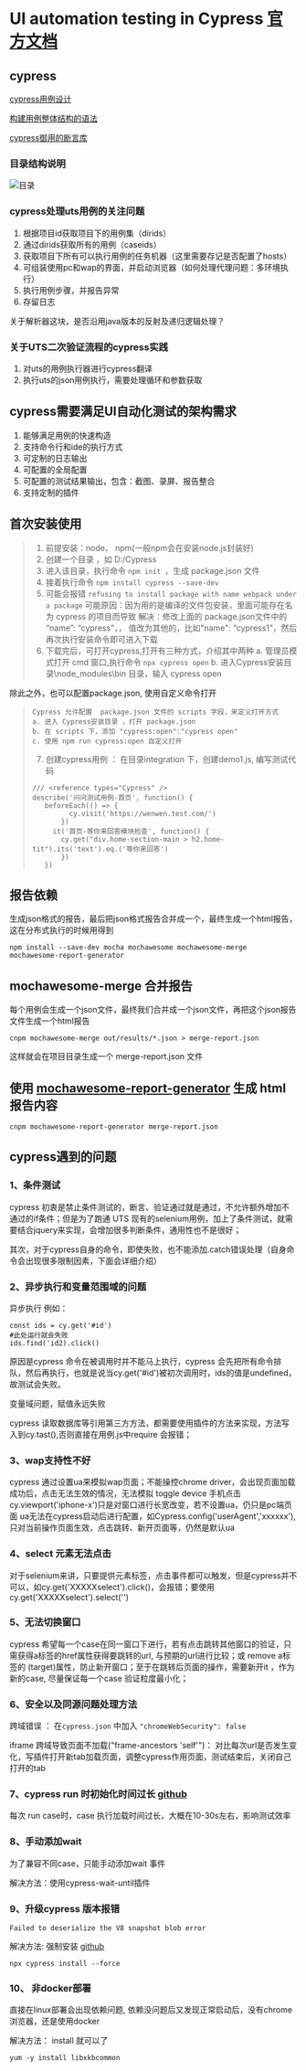 # UI automation testing in  Cypress [官方文档](https://www.cypress.io/)

## cypress

[cypress用例设计](https://docs.cypress.io/zh-cn/guides/getting-started/writing-your-first-test.html#)

[构建用例整体结构的语法](https://mochajs.org/#installation)

[cypress御用的断言库](https://www.chaijs.com/)

### 目录结构说明

![目录](./doc/dir.png)

### cypress处理uts用例的关注问题

1. 根据项目id获取项目下的用例集（dirids）
2. 通过dirids获取所有的用例（caseids）
3. 获取项目下所有可以执行用例的任务机器（这里需要存记是否配置了hosts）
4. 可组装使用pc和wap的界面，并启动浏览器（如何处理代理问题：多环境执行）
5. 执行用例步骤，并报告异常
6. 存留日志

关于解析器这块，是否沿用java版本的反射及递归逻辑处理？

### 关于UTS二次验证流程的cypress实践

1. 对uts的用例执行器进行cypress翻译
2. 执行uts的json用例执行，需要处理循环和参数获取

## cypress需要满足UI自动化测试的架构需求

1. 能够满足用例的快速构造
2. 支持命令行和ide的执行方式
3. 可定制的日志输出
4. 可配置的全局配置
5. 可配置的测试结果输出，包含：截图、录屏、报告整合
6. 支持定制的插件

## 首次安装使用

> 1. 前提安装：node、 npm(一般npm会在安装node.js封装好)
> 2. 创建一个目录 ，如 D:/Cypress
> 3. 进入该目录，执行命令 ```npm init ```，生成 package.json 文件
> 4. 接着执行命令 ```npm install cypress --save-dev```
> 5. 可能会报错 ```refusing to install package with name webpack under a package```
>  可能原因：因为用的是编译的文件包安装，里面可能存在名为 cypress 的项目而导致
>  解决：修改上面的 package.json文件中的 “name”: “cypress”，， 值改为其他的，比如"name": “cypress1”，然后再次执行安装命令即可进入下载
> 6. 下载完后，可打开cypress,打开有三种方式，介绍其中两种
> a. 管理员模式打开 cmd 窗口,执行命令 ```npx cypress open```
> b. 进入Cypress安装目录\node_modules\bin 目录，输入 cypress open 

除此之外，也可以配置package.json, 使用自定义命令打开
>```
>Cypress 允许配置  package.json 文件的 scripts 字段，来定义打开方式
>a. 进入 Cypress安装目录 ，打开 package.json 
>b. 在 scripts 下，添加 "cypress:open":"cypress open"  
>c. 使用 npm run cypress:open 自定义打开
>```
> 7. 创建cypress用例 ： 在目录integration 下，创建demo1.js, 编写测试代码
>```
>/// <reference types="Cypress" />
>describe('问问测试用例-首页', function() {
>    beforeEach(() => {
>          cy.visit('https://wenwen.test.com/')
>        })
>      it('首页-等你来回答模块检查', function() {
>        cy.get("div.home-section-main > h2.home-tit").its('text').eq.('等你来回答')
>        })
>    })
>```

## 报告依赖

生成json格式的报告，最后把json格式报告合并成一个，最终生成一个html报告，这在分布式执行的时候用得到

```shell
npm install --save-dev mocha mochawesome mochawesome-merge mochawesome-report-generator
```

## mochawesome-merge 合并报告

每个用例会生成一个json文件，最终我们合并成一个json文件，再把这个json报告文件生成一个html报告

```shell
cnpm mochawesome-merge out/results/*.json > merge-report.json
```

这样就会在项目目录生成一个 merge-report.json 文件

## 使用 [mochawesome-report-generator](https://github.com/adamgruber/mochawesome-report-generator) 生成 html 报告内容

```shell
cnpm mochawesome-report-generator merge-report.json
```

## cypress遇到的问题

### 1、条件测试

cypress 初衷是禁止条件测试的，断言、验证通过就是通过，不允许额外增加不通过的if条件；但是为了跑通 UTS 现有的selenium用例，加上了条件测试，就需要结合jquery来实现，会增加很多判断条件，通用性也不是很好；

其次，对于cypress自身的命令，即使失败，也不能添加.catch错误处理（自身命令会出现很多限制因素，下面会详细介绍）

### 2、异步执行和变量范围域的问题

异步执行
例如：

```shell
const ids = cy.get('#id')
#此处运行就会失败
ids.find('id2).click()
```

原因是cypress 命令在被调用时并不能马上执行，cypress 会先把所有命令排队，然后再执行，也就是说当cy.get('#id')被初次调用时，ids的值是undefined，故测试会失败。

变量域问题，赋值永远失败

cypress 读取数据库等引用第三方方法，都需要使用插件的方法来实现，方法写入到cy.tast(),否则直接在用例.js中require 会报错；

### 3、wap支持性不好

cypress 通过设置ua来模拟wap页面；不能操控chrome driver，会出现页面加载成功后，点击无法生效的情况，无法模拟 toggle device 手机点击
cy.viewport('iphone-x')只是对窗口进行长宽改变，若不设置ua，仍只是pc端页面
ua无法在cypress启动后进行配置，如Cypress.config('userAgent','xxxxxx'),只对当前操作页面生效，点击跳转、新开页面等，仍然是默认ua

### 4、select 元素无法点击

对于selenium来讲，只要提供元素标签，点击事件都可以触发，但是cypress并不可以，如cy.get('XXXXXselect').click()，会报错；要使用cy.get('XXXXXselect').select('')

### 5、无法切换窗口

cypress 希望每一个case在同一窗口下进行，若有点击跳转其他窗口的验证，只需获得a标签的href属性获得要跳转的url, 与预期的url进行比较；或 remove a标签的 (target)属性，防止新开窗口；至于在跳转后页面的操作，需要新开it ，作为新的case, 尽量保证每一个case 验证粒度最小化；

### 6、安全以及同源问题处理方法

跨域错误 ： 在```cypress.json``` 中加入 ```"chromeWebSecurity": false```

iframe 跨域导致页面不加载("frame-ancestors 'self'")：  对比每次url是否发生变化，写插件打开新tab加载页面，调整cypress作用页面，测试结束后，关闭自己打开的tab

### 7、cypress run 时初始化时间过长 [github](https://github.com/cypress-io/cypress/issues/2912)

每次 run case时，case 执行加载时间过长，大概在10-30s左右，影响测试效率

### 8、手动添加wait 

为了兼容不同case，只能手动添加wait 事件

解决方法：使用cypress-wait-until插件

### 9、升级cypress 版本报错

```shell
Failed to deserialize the V8 snapshot blob error
```

解决方法:  强制安装 [github](https://github.com/cypress-io/cypress/issues/5440)

```shell
npx cypress install --force
```

### 10、 非docker部署

直接在linux部署会出现依赖问题, 依赖没问题后又发现正常启动后，没有chrome 浏览器，还是使用docker

解决方法： install 就可以了

```shell
yum -y install libxkbcommon

```
